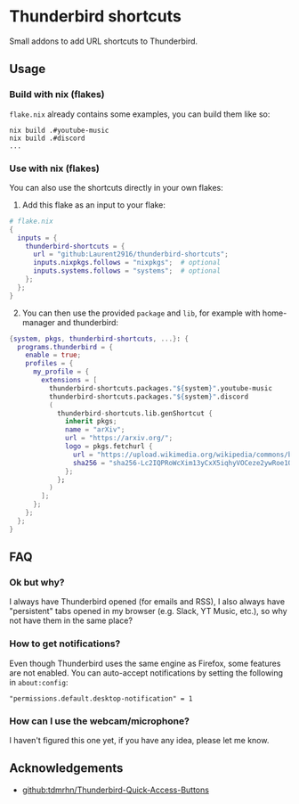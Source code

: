 # Thunderbird shortcuts

Small addons to add URL shortcuts to Thunderbird.

## Usage

### Build with nix (flakes)

`flake.nix` already contains some examples, you can build them like so:

```shell
nix build .#youtube-music
nix build .#discord
...
```

### Use with nix (flakes)

You can also use the shortcuts directly in your own flakes:

1. Add this flake as an input to your flake:

```nix
# flake.nix
{
  inputs = {
    thunderbird-shortcuts = {
      url = "github:Laurent2916/thunderbird-shortcuts";
      inputs.nixpkgs.follows = "nixpkgs";  # optional
      inputs.systems.follows = "systems";  # optional
    };
  };
}
```

2. You can then use the provided `package` and `lib`, for example with home-manager and thunderbird:

```nix
{system, pkgs, thunderbird-shortcuts, ...}: {
  programs.thunderbird = {
    enable = true;
    profiles = {
      my_profile = {
        extensions = [
          thunderbird-shortcuts.packages."${system}".youtube-music
          thunderbird-shortcuts.packages."${system}".discord
          (
            thunderbird-shortcuts.lib.genShortcut {
              inherit pkgs;
              name = "arXiv";
              url = "https://arxiv.org/";
              logo = pkgs.fetchurl {
                url = "https://upload.wikimedia.org/wikipedia/commons/b/bc/ArXiv_logo_2022.svg";
                sha256 = "sha256-Lc2IQPRoWcXim13yCxX5iqhyVOCeze2ywRoe1QKFBPw=";
              };
            };
          )
        ];
      };
    };
  };
}
```

## FAQ

### Ok but why?

I always have Thunderbird opened (for emails and RSS),
I also always have "persistent" tabs opened in my browser (e.g. Slack, YT Music, etc.),
so why not have them in the same place?

### How to get notifications?

Even though Thunderbird uses the same engine as Firefox, some features are not enabled.
You can auto-accept notifications by setting the following in `about:config`:
```
"permissions.default.desktop-notification" = 1
```

### How can I use the webcam/microphone?

I haven't figured this one yet, if you have any idea, please let me know.

## Acknowledgements

- [github:tdmrhn/Thunderbird-Quick-Access-Buttons](https://github.com/tdmrhn/Thunderbird-Quick-Access-Buttons/)
